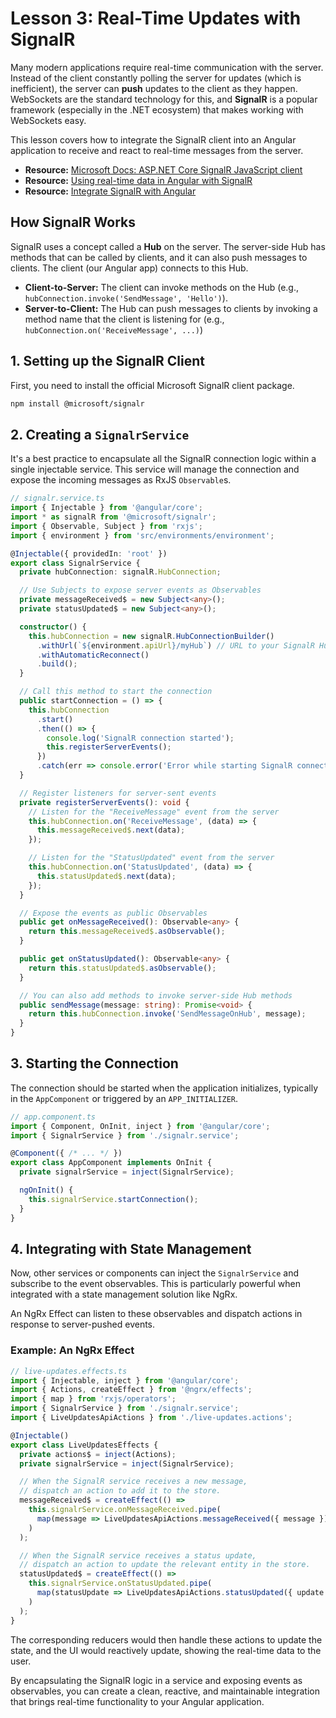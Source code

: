# Lesson 3: Real-Time Updates with SignalR

Many modern applications require real-time communication with the server. Instead of the client constantly polling the server for updates (which is inefficient), the server can **push** updates to the client as they happen. WebSockets are the standard technology for this, and **SignalR** is a popular framework (especially in the .NET ecosystem) that makes working with WebSockets easy.

This lesson covers how to integrate the SignalR client into an Angular application to receive and react to real-time messages from the server.

- **Resource:** [Microsoft Docs: ASP.NET Core SignalR JavaScript client](https://learn.microsoft.com/en-us/aspnet/core/signalr/javascript-client)
- **Resource:** [Using real-time data in Angular with SignalR](https://blog.logrocket.com/using-real-time-data-angular-signalr/)
- **Resource:** [Integrate SignalR with Angular](https://pradhanadi.medium.com/integrate-signalr-with-angular-ee71a4508434)

## How SignalR Works

SignalR uses a concept called a **Hub** on the server. The server-side Hub has methods that can be called by clients, and it can also push messages to clients. The client (our Angular app) connects to this Hub.

-   **Client-to-Server:** The client can invoke methods on the Hub (e.g., `hubConnection.invoke('SendMessage', 'Hello')`).
-   **Server-to-Client:** The Hub can push messages to clients by invoking a method name that the client is listening for (e.g., `hubConnection.on('ReceiveMessage', ...)`)

## 1. Setting up the SignalR Client

First, you need to install the official Microsoft SignalR client package.

```bash
npm install @microsoft/signalr
```

## 2. Creating a `SignalrService`

It's a best practice to encapsulate all the SignalR connection logic within a single injectable service. This service will manage the connection and expose the incoming messages as RxJS `Observable`s.

```typescript
// signalr.service.ts
import { Injectable } from '@angular/core';
import * as signalR from '@microsoft/signalr';
import { Observable, Subject } from 'rxjs';
import { environment } from 'src/environments/environment';

@Injectable({ providedIn: 'root' })
export class SignalrService {
  private hubConnection: signalR.HubConnection;

  // Use Subjects to expose server events as Observables
  private messageReceived$ = new Subject<any>();
  private statusUpdated$ = new Subject<any>();

  constructor() {
    this.hubConnection = new signalR.HubConnectionBuilder()
      .withUrl(`${environment.apiUrl}/myHub`) // URL to your SignalR Hub
      .withAutomaticReconnect()
      .build();
  }

  // Call this method to start the connection
  public startConnection = () => {
    this.hubConnection
      .start()
      .then(() => {
        console.log('SignalR connection started');
        this.registerServerEvents();
      })
      .catch(err => console.error('Error while starting SignalR connection: ' + err));
  }

  // Register listeners for server-sent events
  private registerServerEvents(): void {
    // Listen for the "ReceiveMessage" event from the server
    this.hubConnection.on('ReceiveMessage', (data) => {
      this.messageReceived$.next(data);
    });

    // Listen for the "StatusUpdated" event from the server
    this.hubConnection.on('StatusUpdated', (data) => {
      this.statusUpdated$.next(data);
    });
  }

  // Expose the events as public Observables
  public get onMessageReceived(): Observable<any> {
    return this.messageReceived$.asObservable();
  }

  public get onStatusUpdated(): Observable<any> {
    return this.statusUpdated$.asObservable();
  }

  // You can also add methods to invoke server-side Hub methods
  public sendMessage(message: string): Promise<void> {
    return this.hubConnection.invoke('SendMessageOnHub', message);
  }
}
```

## 3. Starting the Connection

The connection should be started when the application initializes, typically in the `AppComponent` or triggered by an `APP_INITIALIZER`.

```typescript
// app.component.ts
import { Component, OnInit, inject } from '@angular/core';
import { SignalrService } from './signalr.service';

@Component({ /* ... */ })
export class AppComponent implements OnInit {
  private signalrService = inject(SignalrService);

  ngOnInit() {
    this.signalrService.startConnection();
  }
}
```

## 4. Integrating with State Management

Now, other services or components can inject the `SignalrService` and subscribe to the event observables. This is particularly powerful when integrated with a state management solution like NgRx.

An NgRx Effect can listen to these observables and dispatch actions in response to server-pushed events.

### Example: An NgRx Effect

```typescript
// live-updates.effects.ts
import { Injectable, inject } from '@angular/core';
import { Actions, createEffect } from '@ngrx/effects';
import { map } from 'rxjs/operators';
import { SignalrService } from './signalr.service';
import { LiveUpdatesApiActions } from './live-updates.actions';

@Injectable()
export class LiveUpdatesEffects {
  private actions$ = inject(Actions);
  private signalrService = inject(SignalrService);

  // When the SignalR service receives a new message,
  // dispatch an action to add it to the store.
  messageReceived$ = createEffect(() =>
    this.signalrService.onMessageReceived.pipe(
      map(message => LiveUpdatesApiActions.messageReceived({ message }))
    )
  );

  // When the SignalR service receives a status update,
  // dispatch an action to update the relevant entity in the store.
  statusUpdated$ = createEffect(() =>
    this.signalrService.onStatusUpdated.pipe(
      map(statusUpdate => LiveUpdatesApiActions.statusUpdated({ update: statusUpdate }))
    )
  );
}
```
The corresponding reducers would then handle these actions to update the state, and the UI would reactively update, showing the real-time data to the user.

By encapsulating the SignalR logic in a service and exposing events as observables, you can create a clean, reactive, and maintainable integration that brings real-time functionality to your Angular application.
